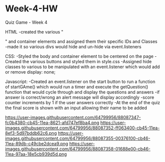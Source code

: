 # Week-4-HW
Quiz Game - Week 4

HTML
-created the various "<div>" and container elements and assigned them their specific IDs and Classes
-made it so various divs would hide and un-hide via event.listeners 


CSS:
-Styled the body and container element to be centered on the page
-Created the various buttons and styled them in style.css
-Assigned hide classes to various <divs> to be manipulated with an event.listener which would add or remove display: none;



Javascript:
-Created an event.listener on the start button to run a function of startGAme() which would run a timer and execute the getQuestion() function that would cycle through and display the questions and answers
-if answer is correct/wrong an alert message will display accordingly
-score counter increments by 1 if the user answers correctly
-At the end of the quiz the final score is shown with an input allowing their name to be added



https://user-images.githubusercontent.com/64799956/88087347-fc0b4380-cb45-11ea-8621-afd747ef8ba4.png
https://user-images.githubusercontent.com/64799956/88087352-ff063400-cb45-11ea-8ef3-5d97bddb62c6.png
https://user-images.githubusercontent.com/64799956/88087355-00376100-cb46-11ea-89db-c49cbe2dcea9.png
https://user-images.githubusercontent.com/64799956/88087358-01688e00-cb46-11ea-97aa-18e5cb939d5d.png
